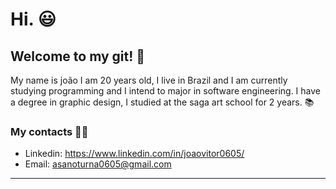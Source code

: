 # Hi. 😃
## Welcome to my git! 👾 
My name is joão I am 20 years old, I live in Brazil and I am currently studying programming and I intend to major in software engineering. I have a degree in graphic design, I studied at the saga art school for 2 years. 📚

### My contacts 🧑🏻

- Linkedin: https://www.linkedin.com/in/joaovitor0605/
- Email: asanoturna0605@gmail.com
_____________________
